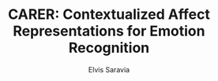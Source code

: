 ---
paperId: 12
author: Elvis Saravia
publicationauthor: Saravia, E.
title: "CARER: Contextualized Affect Representations for Emotion Recognition"
pdf: --
poster: --
alt: --
type: Oral & Poster
topic: Natural Language Processing
link: --
conference: neurips
year: 2018
tags: neurips-2018
location: Montreal, Canada
---
